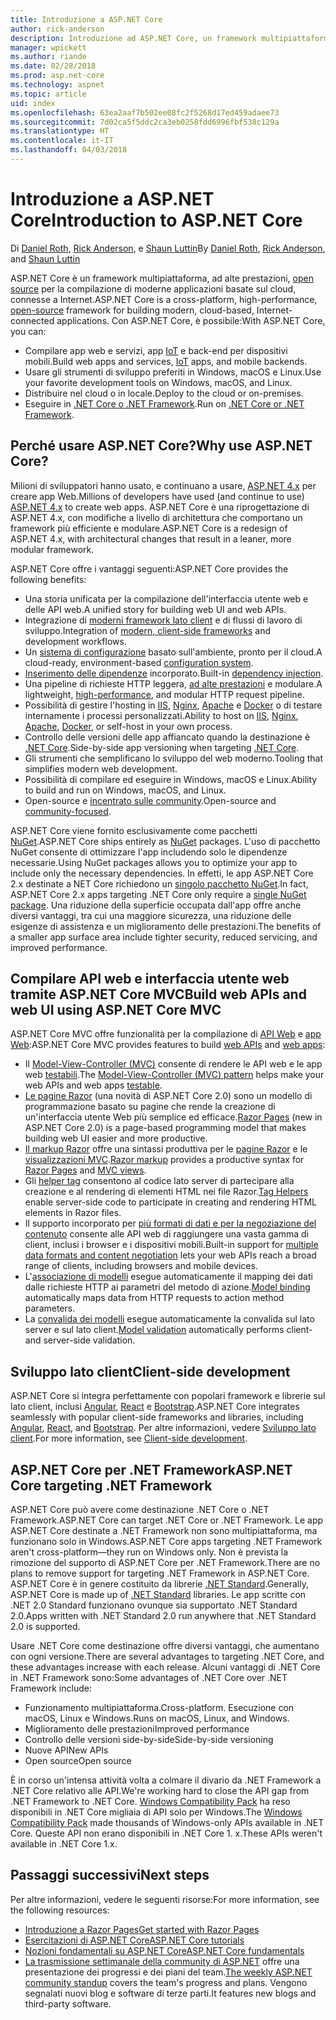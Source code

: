 ```yaml
---
title: Introduzione a ASP.NET Core
author: rick-anderson
description: Introduzione ad ASP.NET Core, un framework multipiattaforma, ad alte prestazioni, open source per la compilazione di applicazioni moderne basate sul cloud, connesse a Internet.
manager: wpickett
ms.author: riande
ms.date: 02/28/2018
ms.prod: asp.net-core
ms.technology: aspnet
ms.topic: article
uid: index
ms.openlocfilehash: 63ea2aaf7b502ee08fc2f5268d17ed459adaee73
ms.sourcegitcommit: 7d02ca5f5ddc2ca3eb0258fdd6996fbf538c129a
ms.translationtype: HT
ms.contentlocale: it-IT
ms.lasthandoff: 04/03/2018
---
```

# <a name="introduction-to-aspnet-core"></a><span data-ttu-id="a2ccc-103">Introduzione a ASP.NET Core</span><span class="sxs-lookup"><span data-stu-id="a2ccc-103">Introduction to ASP.NET Core</span></span>

<span data-ttu-id="a2ccc-104">Di [Daniel Roth](https://github.com/danroth27), [Rick Anderson](https://twitter.com/RickAndMSFT), e [Shaun Luttin](https://twitter.com/dicshaunary)</span><span class="sxs-lookup"><span data-stu-id="a2ccc-104">By [Daniel Roth](https://github.com/danroth27), [Rick Anderson](https://twitter.com/RickAndMSFT), and [Shaun Luttin](https://twitter.com/dicshaunary)</span></span>

<span data-ttu-id="a2ccc-105">ASP.NET Core è un framework multipiattaforma, ad alte prestazioni, [open source](https://github.com/aspnet/home) per la compilazione di moderne applicazioni basate sul cloud, connesse a Internet.</span><span class="sxs-lookup"><span data-stu-id="a2ccc-105">ASP.NET Core is a cross-platform, high-performance, [open-source](https://github.com/aspnet/home) framework for building modern, cloud-based, Internet-connected applications.</span></span> <span data-ttu-id="a2ccc-106">Con ASP.NET Core, è possibile:</span><span class="sxs-lookup"><span data-stu-id="a2ccc-106">With ASP.NET Core, you can:</span></span>

* <span data-ttu-id="a2ccc-107">Compilare app web e servizi, app [IoT](https://www.microsoft.com/internet-of-things/) e back-end per dispositivi mobili.</span><span class="sxs-lookup"><span data-stu-id="a2ccc-107">Build web apps and services, [IoT](https://www.microsoft.com/internet-of-things/) apps, and mobile backends.</span></span>
* <span data-ttu-id="a2ccc-108">Usare gli strumenti di sviluppo preferiti in Windows, macOS e Linux.</span><span class="sxs-lookup"><span data-stu-id="a2ccc-108">Use your favorite development tools on Windows, macOS, and Linux.</span></span>
* <span data-ttu-id="a2ccc-109">Distribuire nel cloud o in locale.</span><span class="sxs-lookup"><span data-stu-id="a2ccc-109">Deploy to the cloud or on-premises.</span></span>
* <span data-ttu-id="a2ccc-110">Eseguire in [.NET Core o .NET Framework](https://docs.microsoft.com/dotnet/articles/standard/choosing-core-framework-server).</span><span class="sxs-lookup"><span data-stu-id="a2ccc-110">Run on [.NET Core or .NET Framework](https://docs.microsoft.com/dotnet/articles/standard/choosing-core-framework-server).</span></span>

## <a name="why-use-aspnet-core"></a><span data-ttu-id="a2ccc-111">Perché usare ASP.NET Core?</span><span class="sxs-lookup"><span data-stu-id="a2ccc-111">Why use ASP.NET Core?</span></span>

<span data-ttu-id="a2ccc-112">Milioni di sviluppatori hanno usato, e continuano a usare, [ASP.NET 4.x](https://docs.microsoft.com/aspnet/overview) per creare app Web.</span><span class="sxs-lookup"><span data-stu-id="a2ccc-112">Millions of developers have used (and continue to use) [ASP.NET 4.x](https://docs.microsoft.com/aspnet/overview) to create web apps.</span></span> <span data-ttu-id="a2ccc-113">ASP.NET Core è una riprogettazione di ASP.NET 4.x, con modifiche a livello di architettura che comportano un framework più efficiente e modulare.</span><span class="sxs-lookup"><span data-stu-id="a2ccc-113">ASP.NET Core is a redesign of ASP.NET 4.x, with architectural changes that result in a leaner, more modular framework.</span></span>

<span data-ttu-id="a2ccc-114">ASP.NET Core offre i vantaggi seguenti:</span><span class="sxs-lookup"><span data-stu-id="a2ccc-114">ASP.NET Core provides the following benefits:</span></span>

* <span data-ttu-id="a2ccc-115">Una storia unificata per la compilazione dell'interfaccia utente web e delle API web.</span><span class="sxs-lookup"><span data-stu-id="a2ccc-115">A unified story for building web UI and web APIs.</span></span>
* <span data-ttu-id="a2ccc-116">Integrazione di [moderni framework lato client](xref:client-side/index) e di flussi di lavoro di sviluppo.</span><span class="sxs-lookup"><span data-stu-id="a2ccc-116">Integration of [modern, client-side frameworks](xref:client-side/index) and development workflows.</span></span>
* <span data-ttu-id="a2ccc-117">Un [sistema di configurazione](xref:fundamentals/configuration/index) basato sull'ambiente, pronto per il cloud.</span><span class="sxs-lookup"><span data-stu-id="a2ccc-117">A cloud-ready, environment-based [configuration system](xref:fundamentals/configuration/index).</span></span>
* <span data-ttu-id="a2ccc-118">[Inserimento delle dipendenze](xref:fundamentals/dependency-injection) incorporato.</span><span class="sxs-lookup"><span data-stu-id="a2ccc-118">Built-in [dependency injection](xref:fundamentals/dependency-injection).</span></span>
* <span data-ttu-id="a2ccc-119">Una pipeline di richieste HTTP leggera, [ad alte prestazioni](https://github.com/aspnet/benchmarks) e modulare.</span><span class="sxs-lookup"><span data-stu-id="a2ccc-119">A lightweight, [high-performance](https://github.com/aspnet/benchmarks), and modular HTTP request pipeline.</span></span>
* <span data-ttu-id="a2ccc-120">Possibilità di gestire l'hosting in [IIS](xref:host-and-deploy/iis/index), [Nginx](xref:host-and-deploy/linux-nginx), [Apache](xref:host-and-deploy/linux-apache) e [Docker](xref:host-and-deploy/docker/index) o di testare internamente i processi personalizzati.</span><span class="sxs-lookup"><span data-stu-id="a2ccc-120">Ability to host on [IIS](xref:host-and-deploy/iis/index), [Nginx](xref:host-and-deploy/linux-nginx), [Apache](xref:host-and-deploy/linux-apache), [Docker](xref:host-and-deploy/docker/index), or self-host in your own process.</span></span>
* <span data-ttu-id="a2ccc-121">Controllo delle versioni delle app affiancato quando la destinazione è [.NET Core](https://docs.microsoft.com/dotnet/articles/standard/choosing-core-framework-server).</span><span class="sxs-lookup"><span data-stu-id="a2ccc-121">Side-by-side app versioning when targeting [.NET Core](https://docs.microsoft.com/dotnet/articles/standard/choosing-core-framework-server).</span></span>
* <span data-ttu-id="a2ccc-122">Gli strumenti che semplificano lo sviluppo del web moderno.</span><span class="sxs-lookup"><span data-stu-id="a2ccc-122">Tooling that simplifies modern web development.</span></span>
* <span data-ttu-id="a2ccc-123">Possibilità di compilare ed eseguire in Windows, macOS e Linux.</span><span class="sxs-lookup"><span data-stu-id="a2ccc-123">Ability to build and run on Windows, macOS, and Linux.</span></span>
* <span data-ttu-id="a2ccc-124">Open-source e [incentrato sulle community](https://live.asp.net/).</span><span class="sxs-lookup"><span data-stu-id="a2ccc-124">Open-source and [community-focused](https://live.asp.net/).</span></span>

<span data-ttu-id="a2ccc-125">ASP.NET Core viene fornito esclusivamente come pacchetti [NuGet](https://www.nuget.org/).</span><span class="sxs-lookup"><span data-stu-id="a2ccc-125">ASP.NET Core ships entirely as [NuGet](https://www.nuget.org/) packages.</span></span> <span data-ttu-id="a2ccc-126">L'uso di pacchetto NuGet consente di ottimizzare l'app includendo solo le dipendenze necessarie.</span><span class="sxs-lookup"><span data-stu-id="a2ccc-126">Using NuGet packages allows you to optimize your app to include only the necessary dependencies.</span></span> <span data-ttu-id="a2ccc-127">In effetti, le app ASP.NET Core 2.x destinate a NET Core richiedono un [singolo pacchetto NuGet](xref:fundamentals/metapackage).</span><span class="sxs-lookup"><span data-stu-id="a2ccc-127">In fact, ASP.NET Core 2.x apps targeting .NET Core only require a [single NuGet package](xref:fundamentals/metapackage).</span></span> <span data-ttu-id="a2ccc-128">Una riduzione della superficie occupata dall'app offre anche diversi vantaggi, tra cui una maggiore sicurezza, una riduzione delle esigenze di assistenza e un miglioramento delle prestazioni.</span><span class="sxs-lookup"><span data-stu-id="a2ccc-128">The benefits of a smaller app surface area include tighter security, reduced servicing, and improved performance.</span></span>

## <a name="build-web-apis-and-web-ui-using-aspnet-core-mvc"></a><span data-ttu-id="a2ccc-129">Compilare API web e interfaccia utente web tramite ASP.NET Core MVC</span><span class="sxs-lookup"><span data-stu-id="a2ccc-129">Build web APIs and web UI using ASP.NET Core MVC</span></span>

<span data-ttu-id="a2ccc-130">ASP.NET Core MVC offre funzionalità per la compilazione di [API Web](xref:tutorials/index#build-web-apis) e [app Web](xref:tutorials/index#build-web-apps):</span><span class="sxs-lookup"><span data-stu-id="a2ccc-130">ASP.NET Core MVC provides features to build [web APIs](xref:tutorials/index#build-web-apis) and [web apps](xref:tutorials/index#build-web-apps):</span></span>

* <span data-ttu-id="a2ccc-131">Il [Model-View-Controller (MVC)](xref:mvc/overview) consente di rendere le API web e le app web [testabili](testing/index.md).</span><span class="sxs-lookup"><span data-stu-id="a2ccc-131">The [Model-View-Controller (MVC) pattern](xref:mvc/overview) helps make your web APIs and web apps [testable](testing/index.md).</span></span>
* <span data-ttu-id="a2ccc-132">[Le pagine Razor](xref:mvc/razor-pages/index) (una novità di ASP.NET Core 2.0) sono un modello di programmazione basato su pagine che rende la creazione di un'interfaccia utente Web più semplice ed efficace.</span><span class="sxs-lookup"><span data-stu-id="a2ccc-132">[Razor Pages](xref:mvc/razor-pages/index) (new in ASP.NET Core 2.0) is a page-based programming model that makes building web UI easier and more productive.</span></span>
* <span data-ttu-id="a2ccc-133">[Il markup Razor](xref:mvc/views/razor) offre una sintassi produttiva per le [pagine Razor](xref:mvc/razor-pages/index) e le [visualizzazioni MVC](xref:mvc/views/overview).</span><span class="sxs-lookup"><span data-stu-id="a2ccc-133">[Razor markup](xref:mvc/views/razor) provides a productive syntax for [Razor Pages](xref:mvc/razor-pages/index) and [MVC views](xref:mvc/views/overview).</span></span>
* <span data-ttu-id="a2ccc-134">Gli [helper tag](xref:mvc/views/tag-helpers/intro) consentono al codice lato server di partecipare alla creazione e al rendering di elementi HTML nei file Razor.</span><span class="sxs-lookup"><span data-stu-id="a2ccc-134">[Tag Helpers](xref:mvc/views/tag-helpers/intro) enable server-side code to participate in creating and rendering HTML elements in Razor files.</span></span>
* <span data-ttu-id="a2ccc-135">Il supporto incorporato per [più formati di dati e per la negoziazione del contenuto](xref:web-api/advanced/formatting) consente alle API web di raggiungere una vasta gamma di client, inclusi i browser e i dispositivi mobili.</span><span class="sxs-lookup"><span data-stu-id="a2ccc-135">Built-in support for [multiple data formats and content negotiation](xref:web-api/advanced/formatting) lets your web APIs reach a broad range of clients, including browsers and mobile devices.</span></span>
* <span data-ttu-id="a2ccc-136">L'[associazione di modelli](xref:mvc/models/model-binding) esegue automaticamente il mapping dei dati dalle richieste HTTP ai parametri del metodo di azione.</span><span class="sxs-lookup"><span data-stu-id="a2ccc-136">[Model binding](xref:mvc/models/model-binding) automatically maps data from HTTP requests to action method parameters.</span></span>
* <span data-ttu-id="a2ccc-137">La [convalida dei modelli](xref:mvc/models/validation) esegue automaticamente la convalida sul lato server e sul lato client.</span><span class="sxs-lookup"><span data-stu-id="a2ccc-137">[Model validation](xref:mvc/models/validation) automatically performs client- and server-side validation.</span></span>

## <a name="client-side-development"></a><span data-ttu-id="a2ccc-138">Sviluppo lato client</span><span class="sxs-lookup"><span data-stu-id="a2ccc-138">Client-side development</span></span>

<span data-ttu-id="a2ccc-139">ASP.NET Core si integra perfettamente con popolari framework e librerie sul lato client, inclusi [Angular](xref:spa/angular), [React](xref:spa/react) e [Bootstrap](xref:client-side/bootstrap).</span><span class="sxs-lookup"><span data-stu-id="a2ccc-139">ASP.NET Core integrates seamlessly with popular client-side frameworks and libraries, including [Angular](xref:spa/angular), [React](xref:spa/react), and [Bootstrap](xref:client-side/bootstrap).</span></span> <span data-ttu-id="a2ccc-140">Per altre informazioni, vedere [Sviluppo lato client](xref:client-side/index).</span><span class="sxs-lookup"><span data-stu-id="a2ccc-140">For more information, see [Client-side development](xref:client-side/index).</span></span>

## <a name="aspnet-core-targeting-net-framework"></a><span data-ttu-id="a2ccc-141">ASP.NET Core per .NET Framework</span><span class="sxs-lookup"><span data-stu-id="a2ccc-141">ASP.NET Core targeting .NET Framework</span></span>

<span data-ttu-id="a2ccc-142">ASP.NET Core può avere come destinazione .NET Core o .NET Framework.</span><span class="sxs-lookup"><span data-stu-id="a2ccc-142">ASP.NET Core can target .NET Core or .NET Framework.</span></span> <span data-ttu-id="a2ccc-143">Le app ASP.NET Core destinate a .NET Framework non sono multipiattaforma, ma funzionano solo in Windows.</span><span class="sxs-lookup"><span data-stu-id="a2ccc-143">ASP.NET Core apps targeting .NET Framework aren't cross-platform&mdash;they run on Windows only.</span></span> <span data-ttu-id="a2ccc-144">Non è prevista la rimozione del supporto di ASP.NET Core per .NET Framework.</span><span class="sxs-lookup"><span data-stu-id="a2ccc-144">There are no plans to remove support for targeting .NET Framework in ASP.NET Core.</span></span> <span data-ttu-id="a2ccc-145">ASP.NET Core è in genere costituito da librerie [.NET Standard](/dotnet/standard/net-standard).</span><span class="sxs-lookup"><span data-stu-id="a2ccc-145">Generally, ASP.NET Core is made up of [.NET Standard](/dotnet/standard/net-standard) libraries.</span></span> <span data-ttu-id="a2ccc-146">Le app scritte con .NET 2.0 Standard funzionano ovunque sia supportato .NET Standard 2.0.</span><span class="sxs-lookup"><span data-stu-id="a2ccc-146">Apps written with .NET Standard 2.0 run anywhere that .NET Standard 2.0 is supported.</span></span>

<span data-ttu-id="a2ccc-147">Usare .NET Core come destinazione offre diversi vantaggi, che aumentano con ogni versione.</span><span class="sxs-lookup"><span data-stu-id="a2ccc-147">There are several advantages to targeting .NET Core, and these advantages increase with each release.</span></span> <span data-ttu-id="a2ccc-148">Alcuni vantaggi di .NET Core in .NET Framework sono:</span><span class="sxs-lookup"><span data-stu-id="a2ccc-148">Some advantages of .NET Core over .NET Framework include:</span></span>

* <span data-ttu-id="a2ccc-149">Funzionamento multipiattaforma.</span><span class="sxs-lookup"><span data-stu-id="a2ccc-149">Cross-platform.</span></span> <span data-ttu-id="a2ccc-150">Esecuzione con macOS, Linux e Windows.</span><span class="sxs-lookup"><span data-stu-id="a2ccc-150">Runs on macOS, Linux, and Windows.</span></span>
* <span data-ttu-id="a2ccc-151">Miglioramento delle prestazioni</span><span class="sxs-lookup"><span data-stu-id="a2ccc-151">Improved performance</span></span>
* <span data-ttu-id="a2ccc-152">Controllo delle versioni side-by-side</span><span class="sxs-lookup"><span data-stu-id="a2ccc-152">Side-by-side versioning</span></span>
* <span data-ttu-id="a2ccc-153">Nuove API</span><span class="sxs-lookup"><span data-stu-id="a2ccc-153">New APIs</span></span>
* <span data-ttu-id="a2ccc-154">Open source</span><span class="sxs-lookup"><span data-stu-id="a2ccc-154">Open source</span></span>

<span data-ttu-id="a2ccc-155">È in corso un'intensa attività volta a colmare il divario da .NET Framework a .NET Core relativo alle API.</span><span class="sxs-lookup"><span data-stu-id="a2ccc-155">We're working hard to close the API gap from .NET Framework to .NET Core.</span></span> <span data-ttu-id="a2ccc-156">[Windows Compatibility Pack](/dotnet/core/porting/windows-compat-pack) ha reso disponibili in .NET Core migliaia di API solo per Windows.</span><span class="sxs-lookup"><span data-stu-id="a2ccc-156">The [Windows Compatibility Pack](/dotnet/core/porting/windows-compat-pack) made thousands of Windows-only APIs available in .NET Core.</span></span> <span data-ttu-id="a2ccc-157">Queste API non erano disponibili in .NET Core 1. x.</span><span class="sxs-lookup"><span data-stu-id="a2ccc-157">These APIs weren't available in .NET Core 1.x.</span></span>

## <a name="next-steps"></a><span data-ttu-id="a2ccc-158">Passaggi successivi</span><span class="sxs-lookup"><span data-stu-id="a2ccc-158">Next steps</span></span>

<span data-ttu-id="a2ccc-159">Per altre informazioni, vedere le seguenti risorse:</span><span class="sxs-lookup"><span data-stu-id="a2ccc-159">For more information, see the following resources:</span></span>

* [<span data-ttu-id="a2ccc-160">Introduzione a Razor Pages</span><span class="sxs-lookup"><span data-stu-id="a2ccc-160">Get started with Razor Pages</span></span>](xref:tutorials/razor-pages/razor-pages-start)
* [<span data-ttu-id="a2ccc-161">Esercitazioni di ASP.NET Core</span><span class="sxs-lookup"><span data-stu-id="a2ccc-161">ASP.NET Core tutorials</span></span>](xref:tutorials/index)
* [<span data-ttu-id="a2ccc-162">Nozioni fondamentali su ASP.NET Core</span><span class="sxs-lookup"><span data-stu-id="a2ccc-162">ASP.NET Core fundamentals</span></span>](xref:fundamentals/index)
* <span data-ttu-id="a2ccc-163">[La trasmissione settimanale della community di ASP.NET](https://live.asp.net/) offre una presentazione dei progressi e dei piani del team.</span><span class="sxs-lookup"><span data-stu-id="a2ccc-163">[The weekly ASP.NET community standup](https://live.asp.net/) covers the team's progress and plans.</span></span> <span data-ttu-id="a2ccc-164">Vengono segnalati nuovi blog e software di terze parti.</span><span class="sxs-lookup"><span data-stu-id="a2ccc-164">It features new blogs and third-party software.</span></span>
